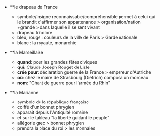
- **le drapeau de France
	- symbole/insigne reconnaissable/compréhensible permet à celui qui le brandit d'affirmer son appartenance > organisation/nation +grande > dans laquelle il se sent vivant
	- drapeau tricolore 
	- bleu, rouge : couleurs de la ville de Paris > Garde nationale
	- blanc : la royauté, monarchie

- **la Marseillaise
	- **quand**: pour les grandes fêtes civiques
	- **qui**: Claude Joseph Rouget de Lisle
	- **crée pour**: déclaration guerre de la France > empereur d'Autriche
	- **où**: chez le maire de Strasbourg (Dietrich) composa un morceau 
	- **nom**: "Chant de guerre pour l'armée du Rhin"

- **la Marianne
	- symbole de la république française
	- coiffé d'un bonnet phrygien
	- apparait depuis l'Antiquité romaine
	- et sur le tableau "la liberté guidant le peuple"
	- allégorie grec > bonnet phrygien
	- prendra la place du roi > les monnaies

